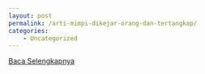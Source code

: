 ```yaml
---
layout: post
permalink: /arti-mimpi-dikejar-orang-dan-tertangkap/
categories:
    - Uncategorized
---
```


[Baca Selengkapnya](/02)
